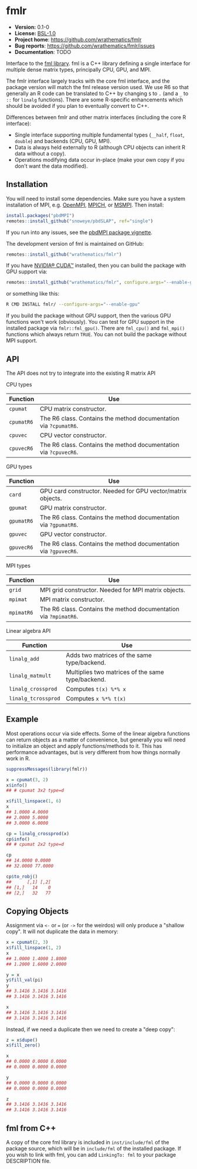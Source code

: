# fmlr

* **Version:** 0.1-0
* **License:** [BSL-1.0](http://opensource.org/licenses/BSL-1.0)
* **Project home**: https://github.com/wrathematics/fmlr
* **Bug reports**: https://github.com/wrathematics/fmlr/issues
* **Documentation**: TODO


Interface to the [fml library](https://github.com/wrathematics/fml). fml is a C++ library defining a single interface for multiple dense matrix types, principally CPU, GPU, and MPI.

The fmlr interface largely tracks with the core fml interface, and the package version will match the fml release version used. We use R6 so that generally an R code can be translated to C++ by changing `$` to `.` (and a `_` to `::` for `linalg` functions). There are some R-specific enhancements which should be avoided if you plan to eventually convert to C++.

Differences between fmlr and other matrix interfaces (including the core R interface):

* Single interface supporting multiple fundamental types (`__half`, `float`, `double`) and backends (CPU, GPU, MPI).
* Data is always held externally to R (although CPU objects can inherit R data without a copy).
* Operations modifying data occur in-place (make your own copy if you don't want the data modified).


## Installation

You will need to install some dependencies. Make sure you have a system installation of MPI, e.g. [OpenMPI](https://www.open-mpi.org/), [MPICH](https://www.mpich.org/), or [MSMPI](https://docs.microsoft.com/en-us/message-passing-interface/microsoft-mpi). Then install:

```r
install.packages("pbdMPI")
remotes::install_github("snoweye/pbdSLAP", ref="single")
```

If you run into any issues, see the [pbdMPI package vignette](https://cran.r-project.org/web/packages/pbdMPI/vignettes/pbdMPI-guide.pdf).

The development version of fml is maintained on GitHub:

```r
remotes::install_github("wrathematics/fmlr")
```

If you have [NVIDIA® CUDA™](https://developer.nvidia.com/cuda-downloads) installed, then you can build the package with GPU support via:

```r
remotes::install_github("wrathematics/fmlr", configure.args="--enable-gpu")
```

or something like this:

```bash
R CMD INSTALL fmlr/ --configure-args="--enable-gpu"
```

If you build the package without GPU support, then the various GPU functions won't work (obviously). You can test for GPU support in the installed package via `fmlr::fml_gpu()`. There are `fml_cpu()` and `fml_mpi()` functions which always return `TRUE`. You can not build the package without MPI support.



## API

The API does not try to integrate into the existing R matrix API

CPU types

| Function | Use |
|----------|-----|
| `cpumat` | CPU matrix constructor. |
| `cpumatR6` | The R6 class. Contains the method documentation via `?cpumatR6`. |
| `cpuvec` | CPU vector constructor. |
| `cpuvecR6` | The R6 class. Contains the method documentation via `?cpuvecR6`. |

GPU types

| Function | Use |
|----------|-----|
| `card` | GPU card constructor. Needed for GPU vector/matrix objects. |
| `gpumat` | GPU matrix constructor. |
| `gpumatR6` | The R6 class. Contains the method documentation via `?gpumatR6`. |
| `gpuvec` | GPU vector constructor. |
| `gpuvecR6` | The R6 class. Contains the method documentation via `?gpuvecR6`. |

MPI types

| Function | Use |
|----------|-----|
| `grid` | MPI grid constructor. Needed for MPI matrix objects. |
| `mpimat` | MPI matrix constructor. |
| `mpimatR6` | The R6 class. Contains the method documentation via `?mpimatR6`. |

Linear algebra API

| Function | Use |
|----------|-----|
| `linalg_add` | Adds two matrices of the same type/backend. |
| `linalg_matmult` | Multiplies two matrices of the same type/backend. |
| `linalg_crossprod` | Computes `t(x) %*% x` |
| `linalg_tcrossprod` | Computes `x %*% t(x)` |



## Example

Most operations occur via side effects. Some of the linear algebra functions can return objects as a matter of convenience, but generally you will need to initialize an object and apply functions/methods to it. This has performance advantages, but is very different from how things normally work in R.

```r
suppressMessages(library(fmlr))

x = cpumat(3, 2)
x$info()
## # cpumat 3x2 type=d

x$fill_linspace(1, 6)
x
## 1.0000 4.0000 
## 2.0000 5.0000 
## 3.0000 6.0000 

cp = linalg_crossprod(x)
cp$info()
## # cpumat 2x2 type=d

cp
## 14.0000 0.0000 
## 32.0000 77.0000 

cp$to_robj()
##      [,1] [,2]
## [1,]   14    0
## [2,]   32   77
```



## Copying Objects

Assignment via `<-` or `=` (or `->` for the weirdos) will only produce a "shallow copy". It will not duplicate the data in memory:

```r
x = cpumat(2, 3)
x$fill_linspace(1, 2)
x
## 1.0000 1.4000 1.8000 
## 1.2000 1.6000 2.0000 

y = x
y$fill_val(pi)
y
## 3.1416 3.1416 3.1416 
## 3.1416 3.1416 3.1416 

x
## 3.1416 3.1416 3.1416 
## 3.1416 3.1416 3.1416 
```

Instead, if we need a duplicate then we need to create a "deep copy":

```r
z = x$dupe()
x$fill_zero()

x
## 0.0000 0.0000 0.0000 
## 0.0000 0.0000 0.0000 

y
## 0.0000 0.0000 0.0000 
## 0.0000 0.0000 0.0000 

z
## 3.1416 3.1416 3.1416 
## 3.1416 3.1416 3.1416 
```



## fml from C++

A copy of the core fml library is included in `inst/include/fml` of the package source, which will be in `include/fml` of the installed package. If you wish to link with fml, you can add `LinkingTo: fml` to your package DESCRIPTION file.
